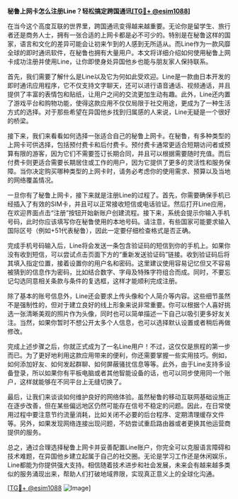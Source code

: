 **秘鲁上网卡怎么注册Line？轻松搞定跨国通讯[[TG💪+ @esim1088](https://t.me/s/esim1088)]**

在当今这个高度互联的世界里，跨国通讯变得越来越重要。无论你是留学生、旅行者还是商务人士，拥有一张合适的上网卡都是必不可少的。特别是在秘鲁这样的国家，语言和文化的差异可能会让初来乍到的人感到无所适从。而Line作为一款风靡全球的即时通讯软件，在秘鲁也拥有大量用户。本文将详细介绍如何使用秘鲁上网卡成功注册并使用Line，让你即使身处异国他乡也能与朋友家人保持联系。

首先，我们需要了解什么是Line以及它为何如此受欢迎。Line是一款由日本开发的即时通讯应用程序，它不仅支持文字聊天，还可以进行语音通话、视频通话，并且提供了丰富的表情包和贴纸，让用户之间的交流更加生动有趣。此外，Line还内置了游戏平台和购物功能，使得这款应用不仅仅局限于社交用途，更成为了一种生活方式的选择。对于那些希望在异国他乡找到归属感的人来说，Line无疑是一个很好的桥梁。

接下来，我们来看看如何选择一张适合自己的秘鲁上网卡。在秘鲁，有多种类型的上网卡可供选择，包括预付费卡和后付费卡。预付费卡通常更适合短期访问者或预算有限的游客，因为它们不需要签订长期合同，并且可以根据需要随时充值。而后付费卡则更适合需要长期居住或工作的用户，因为它提供了更多的灵活性和服务保障。当你决定购买哪种类型的上网卡时，请务必考虑你的使用需求、预算以及当地的网络覆盖情况。

一旦你有了秘鲁上网卡，接下来就是注册Line的过程了。首先，你需要确保手机已经插入了有效的SIM卡，并且可以正常接收短信或电话验证。然后打开Line应用，在欢迎界面点击“注册”按钮开始新账户创建流程。接下来，系统会提示你输入手机号码，此时你应该填写你在秘鲁使用的本地号码。请注意，有些国家可能要求输入国际区号（例如+51代表秘鲁），因此一定要仔细检查格式是否正确。

完成手机号码输入后，Line将会发送一条包含验证码的短信到你的手机上。如果你没有收到短信，可以尝试点击页面下方的“重新发送验证码”链接。收到验证码后将其填入指定位置，接着设置你的用户名和密码。这里建议使用容易记忆但又不容易被猜到的信息作为密码，比如结合数字、字母及特殊字符组合而成。同时，不要忘记勾选同意相关条款与条件的复选框，这样才能顺利完成注册。

除了基本的账号信息外，Line还会要求上传头像和个人简介等内容。这些细节虽然不是强制性的，但对于建立良好的线上形象来说非常重要。你可以根据个人喜好挑选一张清晰美观的照片作为头像，同时也可以简单描述一下自己以吸引更多好友关注。当然，如果你暂时不想公开太多个人信息，也可以选择默认设置或者稍后再做修改。

完成上述步骤之后，你就正式成为了一名Line用户！不过，这仅仅是旅程的第一步而已。为了更好地利用这款应用带来的便利，你还需要掌握一些实用技巧。例如，如何添加好友、如何发起群聊、如何屏蔽骚扰信息等等。此外，由于Line支持多设备登录，所以如果你有平板电脑或者其他智能设备的话，也可以同步使用同一个账户，这样就能够在不同平台上无缝切换了。

最后，让我们来谈谈如何维护良好的网络体验。虽然秘鲁的移动互联网基础设施正在逐步改善，但在某些偏远地区仍然可能存在信号不稳定的问题。因此，在日常使用过程中要注意节约流量消耗，比如关闭不必要的后台程序、定期清理缓存文件等。另外，如果发现网络连接出现问题，不妨尝试重启路由器或者更换其他运营商提供的服务。

总之，通过合理选择秘鲁上网卡并妥善配置Line账户，你完全可以克服语言障碍和技术难题，在异国他乡建立起属于自己的社交圈。无论是学习工作还是休闲娱乐，Line都能为你提供强大支持。相信随着技术进步和社会发展，未来会有越来越多类似的服务涌现出来，帮助人们打破地域界限，实现真正意义上的全球化沟通。

[[TG💪+ @esim1088](https://t.me/s/esim1088) ![Image](https://i.postimg.cc/4NQfJmqS/Snipaste-2025-05-13-00-14-12.png)]